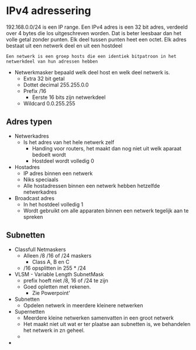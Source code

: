 # IPv4 adressering 
192.168.0.0/24 is een IP range. Een IPv4 adres is een 32 bit adres, verdeeld over 4 bytes die los uitgeschreven worden. Dat is beter leesbaar dan het volle getal zonder punten. 
Elk deel tussen punten heet een octet.
Elk adres bestaat uit een netwerk deel en uit een hostdeel

```
Een netwerk is een groep hosts die een identiek bitpatroon in het netwerkdeel van hun adressen hebben
```
- Netwerkmasker bepaald welk deel host en welk deel netwerk is. 
	- Extra 32 bit getal
	- Dottet decimal 255.255.0.0 
	- Prefix /16
		- Eerste 16 bits zijn netwerkdeel
	- Wildcard 0.0.255.255
## Adres typen
-  Netwerkadres
	- Is het adres van het hele netwerk zelf
		- Handing voor routers, het maakt dan nog niet uit welk aparaat bedoelt wordt
		- Hostdeel wordt volledig 0
- Hostadres
	- IP adres binnen een netwerk
	- Niks speciaals
	- Alle hostadressen binnen een netwerk hebben hetzelfde netwerkadres
- Broadcast adres
	- In het hostdeel volledig 1
	- Wordt gebruikt om alle apparaten binnen een netwerk tegelijk aan te spreken
## Subnetten
- Classfull Netmaskers
	- Alleen /8 /16 of /24 maskers
		- Class A, B en C
	- /16 opsplitten in 255 * /24
- VLSM - Variable Length SubnetMask
	- prefix hoeft niet /8, 16 of /24 te zijn
	- Goed opletten met rekenen. 
		- Zie Powerpoint'
- Subnetten
	- Opdelen netwerk in meerdere kleinere netwerken
- Supernetten
	- Meerdere kleine netwerken samenvatten in een groot netwerk
	- Het maakt niet uit wat er ter plaatse aan subnetten is, we behandelen het netwerk in zn geheel. 
	- 
- 